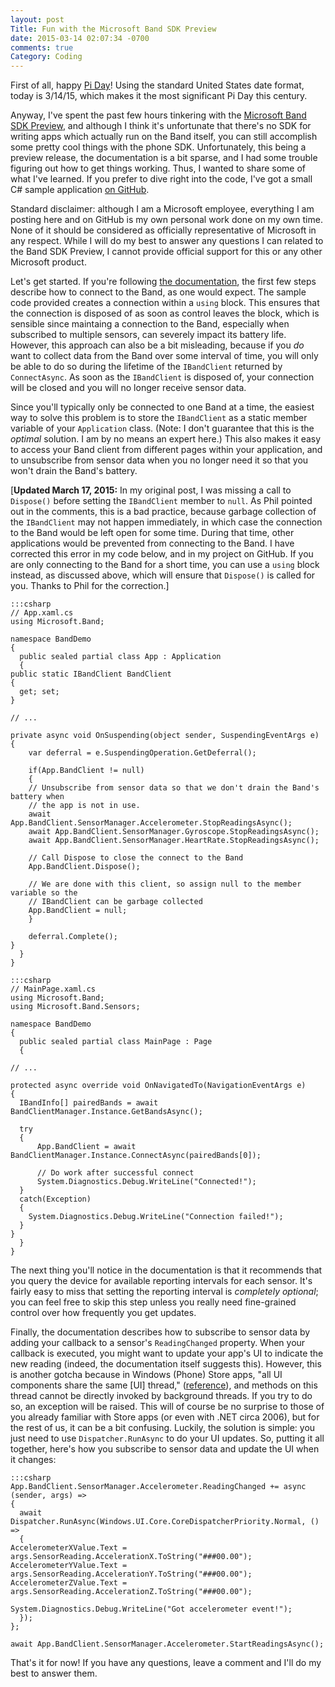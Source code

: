 ```yaml
---
layout: post
Title: Fun with the Microsoft Band SDK Preview
date: 2015-03-14 02:07:34 -0700
comments: true
Category: Coding
---
```


First of all, happy [Pi Day](http://en.wikipedia.org/wiki/Pi_Day)! Using the standard United States
date format, today is 3/14/15, which makes it the most significant Pi Day this century.

Anyway, I've spent the past few hours tinkering with the
[Microsoft Band SDK Preview](http://developer.microsoftband.com/), and although I think it's
unfortunate that there's no SDK for writing apps which actually run on the Band itself, you can
still accomplish some pretty cool things with the phone SDK. Unfortunately, this being a preview
release, the documentation is a bit sparse, and I had some trouble figuring out how to get things
working. Thus, I wanted to share some of what I've learned. If you prefer to dive right into the
code, I've got a small C# sample application [on GitHub](https://github.com/mlindgren/BandDemo).

Standard disclaimer: although I am a Microsoft employee, everything I am posting here and on GitHub
is my own personal work done on my own time. None of it should be considered as officially
representative of Microsoft in any respect. While I will do my best to answer any questions I can
related to the Band SDK Preview, I cannot provide official support for this or any other Microsoft
product.

Let's get started. If you're following
[the documentation](http://developer.microsoftband.com/docs/MicrosoftBandSDKPreview.pdf), the first
few steps describe how to connect to the Band, as one would expect. The sample code provided creates
a connection within a `using` block. This ensures that the connection is disposed of as soon as
control leaves the block, which is sensible since maintaing a connection to the Band, especially
when subscribed to multiple sensors, can severely impact its battery life. However, this approach
can also be a bit misleading, because if you _do_ want to collect data from the Band over some
interval of time, you will only be able to do so during the lifetime of the `IBandClient` returned
by `ConnectAsync`. As soon as the `IBandClient` is disposed of, your connection will be closed and
you will no longer receive sensor data.

Since you'll typically only be connected to one Band at a time, the easiest way to solve this
problem is to store the `IBandClient` as a static member variable of your `Application` class.
(Note: I don't guarantee that this is the _optimal_ solution. I am by no means an expert here.) This
also makes it easy to access your Band client from different pages within your application, and to
unsubscribe from sensor data when you no longer need it so that you won't drain the Band's
battery.<!-- PELICAN_END_SUMMARY -->

[**Updated March 17, 2015:** In my original post, I was missing a call to `Dispose()` before setting
the `IBandClient` member to `null`. As Phil pointed out in the comments, this is a bad practice,
because garbage collection of the `IBandClient` may not happen immediately, in which case the
connection to the Band would be left open for some time. During that time, other applications would
be prevented from connecting to the Band. I have corrected this error in my code below, and in my
project on GitHub. If you are only connecting to the Band for a short time, you can use a `using`
block instead, as discussed above, which will ensure that `Dispose()` is called for you. Thanks to
Phil for the correction.]

    :::csharp
    // App.xaml.cs
    using Microsoft.Band;

    namespace BandDemo
    {
      public sealed partial class App : Application
      {
	public static IBandClient BandClient
	{
	  get; set;
	}

	// ...

	private async void OnSuspending(object sender, SuspendingEventArgs e)
	{
	    var deferral = e.SuspendingOperation.GetDeferral();

	    if(App.BandClient != null)
	    {
		// Unsubscribe from sensor data so that we don't drain the Band's battery when
		// the app is not in use.
		await App.BandClient.SensorManager.Accelerometer.StopReadingsAsync();
		await App.BandClient.SensorManager.Gyroscope.StopReadingsAsync();
		await App.BandClient.SensorManager.HeartRate.StopReadingsAsync();

		// Call Dispose to close the connect to the Band
		App.BandClient.Dispose();

		// We are done with this client, so assign null to the member variable so the
		// IBandClient can be garbage collected
		App.BandClient = null;
	    }

	    deferral.Complete();
	}
      }
    }

    :::csharp
    // MainPage.xaml.cs
    using Microsoft.Band;
    using Microsoft.Band.Sensors;

    namespace BandDemo
    {
      public sealed partial class MainPage : Page
      {

	// ...

	protected async override void OnNavigatedTo(NavigationEventArgs e)
	{
	  IBandInfo[] pairedBands = await BandClientManager.Instance.GetBandsAsync();

	  try
	  {
	      App.BandClient = await BandClientManager.Instance.ConnectAsync(pairedBands[0]);

	      // Do work after successful connect
	      System.Diagnostics.Debug.WriteLine("Connected!");
	  }
	  catch(Exception)
	  {
	    System.Diagnostics.Debug.WriteLine("Connection failed!");
	  }
	}
      }
    }

The next thing you'll notice in the documentation is that it recommends that you query the device
for available reporting intervals for each sensor. It's fairly easy to miss that setting the
reporting interval is _completely optional_; you can feel free to skip this step unless you really
need fine-grained control over how frequently you get updates.

Finally, the documentation describes how to subscribe to sensor data by adding your callback to a
sensor's `ReadingChanged` property. When your callback is executed, you might want to update your
app's UI to indicate the new reading (indeed, the documentation itself suggests this). However, this
is another gotcha because in Windows (Phone) Store apps, "all UI components share the same [UI]
thread," ([reference](https://msdn.microsoft.com/en-us/library/windows/apps/hh994635.aspx)), and
methods on this thread cannot be directly invoked by background threads. If you try to do so, an
exception will be raised. This will of course be no surprise to those of you already familiar with
Store apps (or even with .NET circa 2006), but for the rest of us, it can be a bit confusing.
Luckily, the solution is simple: you just need to use `Dispatcher.RunAsync` to do your UI updates.
So, putting it all together, here's how you subscribe to sensor data and update the UI when it
changes:

    :::csharp
    App.BandClient.SensorManager.Accelerometer.ReadingChanged += async (sender, args) =>
    {
      await Dispatcher.RunAsync(Windows.UI.Core.CoreDispatcherPriority.Normal, () =>
      {
	AccelerometerXValue.Text = args.SensorReading.AccelerationX.ToString("###00.00");
	AccelerometerYValue.Text = args.SensorReading.AccelerationY.ToString("###00.00");
	AccelerometerZValue.Text = args.SensorReading.AccelerationZ.ToString("###00.00");

	System.Diagnostics.Debug.WriteLine("Got accelerometer event!");
      });
    };

    await App.BandClient.SensorManager.Accelerometer.StartReadingsAsync();

That's it for now! If you have any questions, leave a comment and I'll do my best to answer them.

